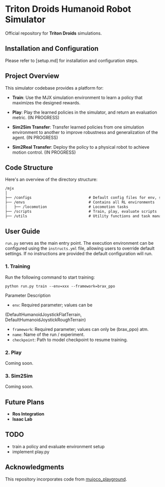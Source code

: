 # Triton Droids Humanoid Robot Simulator

Official repository for **Triton Droids** simulations.

## Installation and Configuration

Please refer to [setup.md] for installation and configuration steps.

## Project Overview

This simulator codebase provides a platform for:

- **Train**: Use the MJX simulation environment to learn a policy that maximizes the designed rewards.

- **Play**: Play the learned policies in the simulator, and return an evaluation metric. (IN PROGRESS)

- **Sim2Sim Transfer**: Transfer learned policies from one simulation environment to another to improve robustness and generalization of the agent. (IN PROGRESS)

- **Sim2Real Transfer**: Deploy the policy to a physical robot to achieve motion control. (IN PROGRESS)

## Code Structure

Here's an overview of the directory structure:

```Markdown
/mjx
│
├── /configs                          # Default config files for env, sim, and rl params
├── /envs                             # Contains all RL environments
│   ├── /locomotion                   # Locomotion tasks
├── /scripts                          # Train, play, evaluate scripts
├── /utils                            # Utility functions and task manager
```

## User Guide

`run.py` serves as the main entry point. The execution environment can be configured using the `instructs.yml` file, allowing users to override default settings. If no instructions are provided the default configuration will run.

### 1. Training

Run the following command to start training:

```shell
python run.py train --env=xxx --framework=brax_ppo 
```

Parameter Description

- `env`: Required parameter; values can be

(DefaultHumanoidJoystickFlatTerrain,
DefaultHumanoidJoystickRoughTerrain)

- `framework`: Required parameter; values can only be (brax_ppo) atm.
- `name`: Name of the run / experiment.
- `checkpoint`: Path to model checkpoint to resume training.

### 2. Play

Coming soon.

### 3. Sim2Sim

Coming soon.

## Future Plans

- **Ros Integration**
- **Isaac Lab**

## TODO

- train a policy and evaluate environment setup
- implement play.py

## Acknowledgments

This repository incorporates code from [mujoco_playground](https://github.com/google-deepmind/mujoco_playground).
